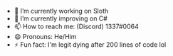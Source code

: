 - 🔭 I’m currently working on Sloth
- 🌱 I’m currently improving on C#
- 📫 How to reach me: (Discord) 1337#0064
- 😄 Pronouns: He/Him
- ⚡ Fun fact: I'm legit dying after 200 lines of code lol
